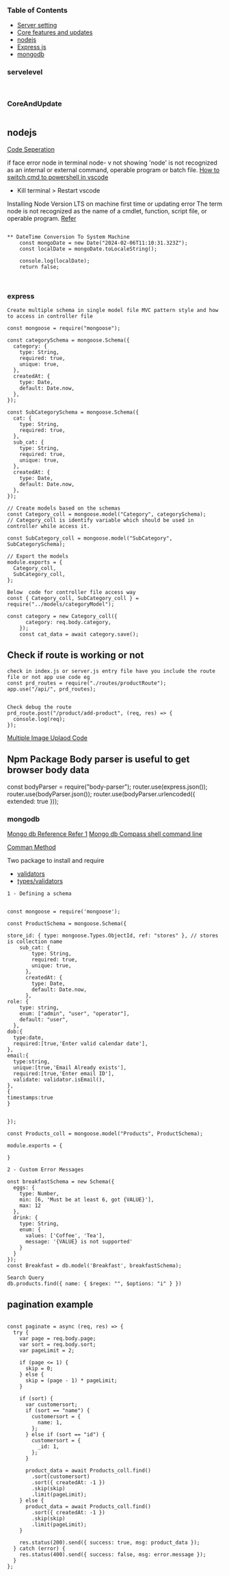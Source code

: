 ### Table of Contents


  - [Server setting](#servelevel)
  - [Core features and updates](#CoreAndUpdate)
  - [nodejs](#nodejs)
  - [Express js](#express)
  - [mongodb](#mongodb)



### servelevel

```
   
```

### CoreAndUpdate

```

```

## nodejs

[Code Seperation](https://www.infoq.com/articles/separation-concerns-nodejs/)

if face error node in terminal node- v not showing 'node' is not recognized as an internal or external command,
operable program or batch file.
[How to switch cmd to powershell in vscode ](https://stackoverflow.com/questions/42729130/visual-studio-code-how-to-switch-from-powershell-exe-to-cmd-exe)
 - Kill terminal > Restart vscode

Installing Node Version LTS on machine first time or updating
error 
The term node is not recognized as the name of a cmdlet, function, script file, or operable program. [Refer]( https://www.codewithharry.com/blogpost/solving-node-not-recognized-error-windows/)
 

```

** DateTime Conversion To System Machine
    const mongoDate = new Date("2024-02-06T11:10:31.323Z");
    const localDate = mongoDate.toLocaleString();

    console.log(localDate);
    return false;



```



### express

```
Create multiple schema in single model file MVC pattern style and how to access in controller file

const mongoose = require("mongoose");

const categorySchema = mongoose.Schema({
  category: {
    type: String,
    required: true,
    unique: true,
  },
  createdAt: {
    type: Date,
    default: Date.now,
  },
});

const SubCategorySchema = mongoose.Schema({
  cat: {
    type: String,
    required: true,
  },
  sub_cat: {
    type: String,
    required: true,
    unique: true,
  },
  createdAt: {
    type: Date,
    default: Date.now,
  },
});

// Create models based on the schemas
const Category_coll = mongoose.model("Category", categorySchema);    // Category_coll is identify variable which should be used in controller while access it.

const SubCategory_coll = mongoose.model("SubCategory", SubCategorySchema);

// Export the models
module.exports = {
  Category_coll,
  SubCategory_coll,
};

Below  code for controller file access way
const { Category_coll, SubCategory_coll } = require("../models/categoryModel");

const category = new Category_coll({
      category: req.body.category,
    });
    const cat_data = await category.save();

```



## Check if route is working or not

```
check in index.js or server.js entry file have you include the route file or not app use code eg
const prd_routes = require("./routes/productRoute");
app.use("/api/", prd_routes);


Check debug the route
prd_route.post("/product/add-product", (req, res) => {
  console.log(req);
});

```

[Multiple Image Uplaod Code](https://github.com/Sameera-Perera/Express-Js-REST-API-Image-Uploade-Complete-Example)

## Npm Package Body parser is useful to get browser body data

const bodyParser = require("body-parser");
router.use(express.json());
router.use(bodyParser.json());
router.use(bodyParser.urlencoded({ extended: true }));


### mongodb

[Mongo db Reference ](https://www.mongodb.com/developer/products/mongodb/cheat-sheet/)
[Refer 1](https://gist.github.com/subfuzion/9236165)
[Mongo db Compass shell command line](https://www.mongodb.com/docs/mongodb-shell/crud/read/#std-label-mongosh-read)

[Comman Method ](https://www.mongodb.com/docs/v5.2/reference/method/)

Two package to install and require

- [validators](https://www.npmjs.com/package/validator)
- [types/validators](https://www.npmjs.com/package/@types/validator?activeTab=readme)

```
1 - Defining a schema


const mongoose = require('mongoose');

const ProductSchema = mongoose.Schema({

store_id: { type: mongoose.Types.ObjectId, ref: "stores" }, // stores is collection name
    sub_cat: {
        type: String,
        required: true,
        unique: true,
      },
      createdAt: {
        type: Date,
        default: Date.now,
      },
role: {
    type: string,
    enum: ["admin", "user", "operator"],
    default: "user",
  },
dob:{
  type:date,
  required:[true,'Enter valid calendar date'],
},
email:{
  type:string,
  unique:[true,'Email Already exists'],
  required:[true,'Enter email ID'],
  validate: validator.isEmail(),
},
{
timestamps:true
}


});

const Products_coll = mongoose.model("Products", ProductSchema);

module.exports = {

}

2 - Custom Error Messages

onst breakfastSchema = new Schema({
  eggs: {
    type: Number,
    min: [6, 'Must be at least 6, got {VALUE}'],
    max: 12
  },
  drink: {
    type: String,
    enum: {
      values: ['Coffee', 'Tea'],
      message: '{VALUE} is not supported'
    }
  }
});
const Breakfast = db.model('Breakfast', breakfastSchema);

Search Query
db.products.find({ name: { $regex: "", $options: "i" } })

```

## pagination example     

```

const paginate = async (req, res) => {
  try {
    var page = req.body.page;
    var sort = req.body.sort;
    var pageLimit = 2;

    if (page <= 1) {
      skip = 0;
    } else {
      skip = (page - 1) * pageLimit;
    }

    if (sort) {
      var customersort;
      if (sort == "name") {
        customersort = {
          name: 1,
        };
      } else if (sort == "id") {
        customersort = {
          _id: 1,
        };
      }

      product_data = await Products_coll.find()
        .sort(customersort)
        .sort({ createdAt: -1 })
        .skip(skip)
        .limit(pageLimit);
    } else {
      product_data = await Products_coll.find()
        .sort({ createdAt: -1 })
        .skip(skip)
        .limit(pageLimit);
    }

    res.status(200).send({ success: true, msg: product_data });
  } catch (error) {
    res.status(400).send({ success: false, msg: error.message });
  }
};


```
